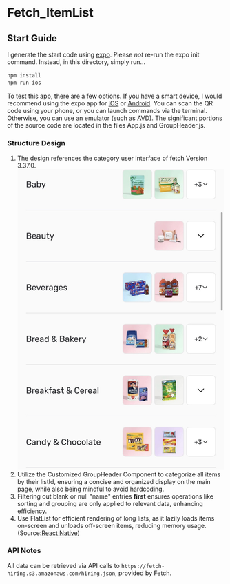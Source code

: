 # Fetch_ItemList

## Start Guide

I generate the start code using [expo](https://expo.dev/). Please *not* re-run the expo init command. Instead, in this directory, simply run...

```bash
npm install
npm run ios
```

To test this app, there are a few options. If you have a smart device, I would recommend using the expo app for [iOS](https://apps.apple.com/us/app/expo-go/id982107779) or [Android](https://play.google.com/store/apps/details?id=host.exp.exponent&hl=en_US&gl=US). You can scan the QR code using your phone, or you can launch commands via the terminal. Otherwise, you can use an emulator (such as [AVD](https://developer.android.com/studio/run/emulator)). The significant portions of the source code are located in the files App.js and GroupHeader.js.

### Structure Design 
1. The design references the category user interface of fetch Version 3.37.0.!["fetch source"](assets/fetchList.jpg)
2. Utilize the Customized GroupHeader Component to categorize all items by their listId, ensuring a concise and organized display on the main page, while also being mindful to avoid hardcoding.
3. Filtering out blank or null "name" entries **first** ensures operations like sorting and grouping are only applied to relevant data, enhancing efficiency.
4. Use FlatList for efficient rendering of long lists, as it lazily loads items on-screen and unloads off-screen items, reducing memory usage. (Source:[React Native](https://reactnative.dev/docs/scrollview))

### API Notes
All data can be retrieved via API calls to `https://fetch-hiring.s3.amazonaws.com/hiring.json`, provided by Fetch.
